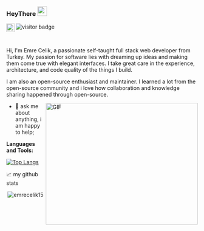 ### HeyThere <img src="https://media.giphy.com/media/hvRJCLFzcasrR4ia7z/giphy.gif" width="25px">

<a href="https://www.linkedin.com/in/emrecelik15/">
  <img align="left" alt="Abhishek's LinkedIN" width="22px" src="https://raw.githubusercontent.com/peterthehan/peterthehan/master/assets/linkedin.svg" />
</a>

![visitor badge](https://visitor-badge.glitch.me/badge?page_id=emrecelik15.visitor-badge&left_text=My%20Page%20Visitors)

<br />

Hi, I'm Emre Celik, a passionate self-taught full stack web developer from Turkey. My passion for software lies with dreaming up ideas and making them come true with elegant interfaces. I take great care in the experience, architecture, and code quality of the things I build.

I am also an open-source enthusiast and maintainer. I learned a lot from the open-source community and i love how collaboration and knowledge sharing happened through open-source.


  <img align="right" alt="GIF" src="https://media.giphy.com/media/gjrYDwbjnK8x36xZIO/giphy.gif" width="400" height="320" />
  
- 💬 ask me about anything, i am happy to help;

**Languages and Tools:**  

[![Top Langs](https://github-readme-stats.vercel.app/api/top-langs/?username=emrecelik15&layout=compact)](https://github.com/anuraghazra/github-readme-stats)

📈 my github stats

<p align="center"> <img src="https://github-readme-stats.vercel.app/api?username=emrecelik15&show_icons=true&theme=gotham" alt="emrecelik15" />




